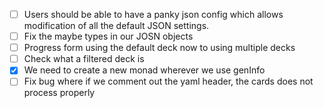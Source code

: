 - [ ] Users should be able to have a panky json config which allows modification
  of all the default JSON settings.
- [ ] Fix the maybe types in our JOSN objects
- [ ] Progress form using the default deck now to using multiple decks
- [ ] Check what a filtered deck is
- [x] We need to create a new monad wherever we use genInfo
- [ ] Fix bug where if we comment out the yaml header, the cards does not
  process properly

